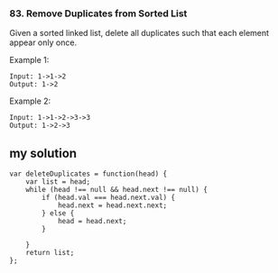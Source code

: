 ### 83. Remove Duplicates from Sorted List

Given a sorted linked list, delete all duplicates such that each element appear only once.  

Example 1:  
```
Input: 1->1->2
Output: 1->2
```
Example 2:  
```
Input: 1->1->2->3->3
Output: 1->2->3
```

## my solution
```
var deleteDuplicates = function(head) {
    var list = head;
    while (head !== null && head.next !== null) {
        if (head.val === head.next.val) {
            head.next = head.next.next;   
        } else {
            head = head.next;
        }
        
    }
    return list;
};
```

